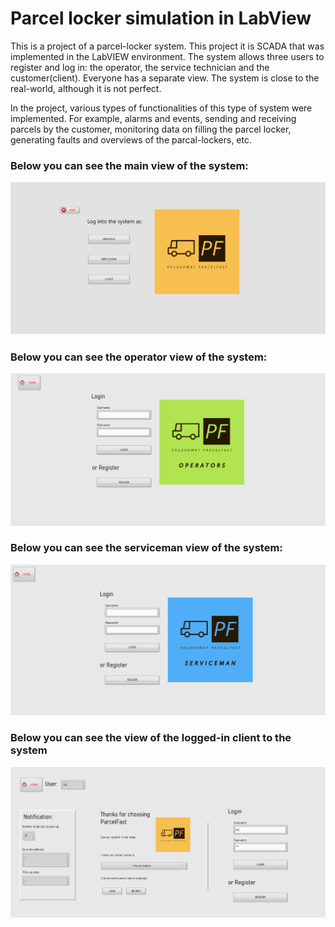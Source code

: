 # Parcel locker simulation in LabView
This is a project of a parcel-locker system. This project it is SCADA that was implemented in the LabVIEW environment.
The system allows three users to register and log in: the operator, the service technician and the customer(client). Everyone has a separate view. The system is close to the real-world, although it is not perfect.

In the project, various types of functionalities of this type of system were implemented. For example, alarms and events, sending and receiving parcels by the customer, monitoring data on filling the parcel locker, generating faults and overviews of the parcal-lockers, etc.


### Below you can see the main view of the system:
<p float="left">
  <img src ="images/main.png" width="800" >
</p>

### Below you can see the operator view of the system:
<p float="left">
  <img src ="images/operator.png" width="800" >
</p>

### Below you can see the serviceman view of the system:
<p float="left">
  <img src ="images/serviceman.png" width="800" >
</p>

### Below you can see the view of the logged-in client to the system
<p float="left">
  <img src ="images/client.png" width="800" >
</p>
